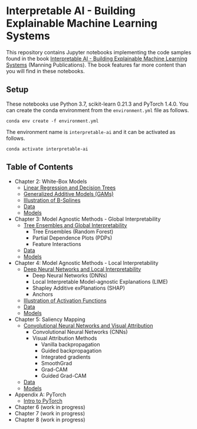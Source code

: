 # Interpretable AI - Building Explainable Machine Learning Systems

This repository contains Jupyter notebooks implementing the code samples found in the book [Interpretable AI - Building Explainable Machine Learning Systems](https://www.manning.com/books/interpretable-ai) (Manning Publications). The book features far more content than you will find in these notebooks.

## Setup

These notebooks use Python 3.7, scikit-learn 0.21.3 and PyTorch 1.4.0. You can create the conda environment from the `environment.yml` file as follows.

```
conda env create -f environment.yml
```

The environment name is `interpretable-ai` and it can be activated as follows.

```
conda activate interpretable-ai
```

## Table of Contents

- Chapter 2: White-Box Models
  - [Linear Regression and Decision Trees](https://nbviewer.jupyter.org/github/thampiman/interpretable-ai-book/blob/master/Chapter_02/chapter_02_lr_dt.ipynb)
  - [Generalized Additive Models (GAMs)](https://nbviewer.jupyter.org/github/thampiman/interpretable-ai-book/blob/master/Chapter_02/chapter_02_gam.ipynb)
  - [Illustration of B-Splines](https://nbviewer.jupyter.org/github/thampiman/interpretable-ai-book/blob/master/Chapter_02/chapter_02_b_splines.ipynb)
  - [Data](https://github.com/thampiman/interpretable-ai-book/tree/master/Chapter_02/data)
  - [Models](https://github.com/thampiman/interpretable-ai-book/tree/master/Chapter_02/models)
- Chapter 3: Model Agnostic Methods - Global Interpretability
  - [Tree Ensembles and Global Interpretability](https://nbviewer.jupyter.org/github/thampiman/interpretable-ai-book/blob/master/Chapter_03/chapter_03.ipynb)
    - Tree Ensembles (Random Forest)
    - Partial Dependence Plots (PDPs)
    - Feature Interactions
  - [Data](https://github.com/thampiman/interpretable-ai-book/tree/master/Chapter_03/data)
  - [Models](https://github.com/thampiman/interpretable-ai-book/tree/master/Chapter_03/models)
- Chapter 4: Model Agnostic Methods - Local Interpretability
  - [Deep Neural Networks and Local Interpretability](https://nbviewer.jupyter.org/github/thampiman/interpretable-ai-book/blob/master/Chapter_04/chapter_04.ipynb)
     - Deep Neural Networks (DNNs)
     - Local Interpretable Model-agnostic Explanations (LIME)
     - Shapley Additive exPlanations (SHAP)
     - Anchors
  - [Illustration of Activation Functions](https://nbviewer.jupyter.org/github/thampiman/interpretable-ai-book/blob/master/Chapter_04/chapter_04_activation_functions.ipynb)
  - [Data](https://github.com/thampiman/interpretable-ai-book/tree/master/Chapter_04/data)
  - [Models](https://github.com/thampiman/interpretable-ai-book/tree/master/Chapter_04/models)
- Chapter 5: Saliency Mapping
  - [Convolutional Neural Networks and Visual Attribution](https://nbviewer.jupyter.org/github/thampiman/interpretable-ai-book/blob/master/Chapter_05/chapter_05.ipynb)
     - Convolutional Neural Networks (CNNs)
     - Visual Attribution Methods
       - Vanilla backpropagation
       - Guided backpropagation
       - Integrated gradients
       - SmoothGrad
       - Grad-CAM
       - Guided Grad-CAM
  - [Data](https://github.com/thampiman/interpretable-ai-book/tree/master/Chapter_05/data)
  - [Models](https://github.com/thampiman/interpretable-ai-book/tree/master/Chapter_05/models)
- Appendix A: PyTorch
  - [Intro to PyTorch](https://nbviewer.jupyter.org/github/thampiman/interpretable-ai-book/blob/master/Appendix_A/appendix_a_pytorch.ipynb)
- Chapter 6 (work in progress)
- Chapter 7 (work in progress)
- Chapter 8 (work in progress)